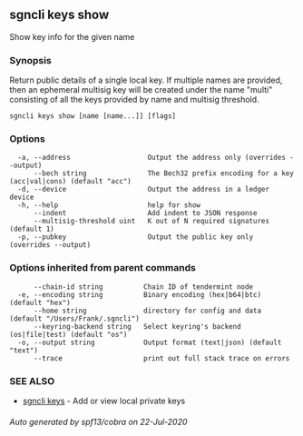 ## sgncli keys show

Show key info for the given name

### Synopsis

Return public details of a single local key. If multiple names are
provided, then an ephemeral multisig key will be created under the name "multi"
consisting of all the keys provided by name and multisig threshold.

```
sgncli keys show [name [name...]] [flags]
```

### Options

```
  -a, --address                   Output the address only (overrides --output)
      --bech string               The Bech32 prefix encoding for a key (acc|val|cons) (default "acc")
  -d, --device                    Output the address in a ledger device
  -h, --help                      help for show
      --indent                    Add indent to JSON response
      --multisig-threshold uint   K out of N required signatures (default 1)
  -p, --pubkey                    Output the public key only (overrides --output)
```

### Options inherited from parent commands

```
      --chain-id string          Chain ID of tendermint node
  -e, --encoding string          Binary encoding (hex|b64|btc) (default "hex")
      --home string              directory for config and data (default "/Users/Frank/.sgncli")
      --keyring-backend string   Select keyring's backend (os|file|test) (default "os")
  -o, --output string            Output format (text|json) (default "text")
      --trace                    print out full stack trace on errors
```

### SEE ALSO

* [sgncli keys](sgncli_keys.md)	 - Add or view local private keys

###### Auto generated by spf13/cobra on 22-Jul-2020

